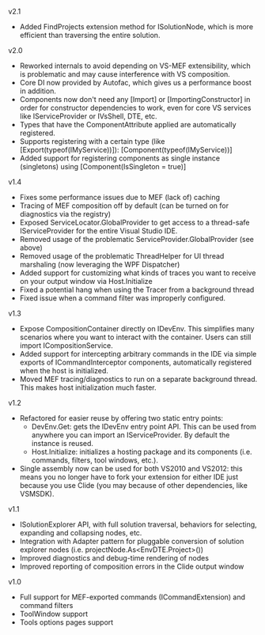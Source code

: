 v2.1

* Added FindProjects extension method for ISolutionNode, which is more efficient than traversing the entire solution.

v2.0

* Reworked internals to avoid depending on VS-MEF extensibility, which is problematic and may 
  cause interference with VS composition.
* Core DI now provided by Autofac, which gives us a performance boost in addition.
* Components now don't need any [Import] or [ImportingConstructor] in order for constructor
  dependencies to work, even for core VS services like IServiceProvider or IVsShell, DTE, etc.
* Types that have the ComponentAttribute applied are automatically registered. 
* Supports registering with a certain type (like [Export(typeof(IMyService))]): [Component(typeof(IMyService))]
* Added support for registering components as single instance (singletons) using [Component(IsSingleton = true)]

v1.4

* Fixes some performance issues due to MEF (lack of) caching
* Tracing of MEF composition off by default (can be turned on for diagnostics via the registry)
* Exposed ServiceLocator.GlobalProvider to get access to a thread-safe IServiceProvider for the entire Visual Studio IDE. 
* Removed usage of the problematic ServiceProvider.GlobalProvider (see above)
* Removed usage of the problematic ThreadHelper for UI thread marshaling (now leveraging the WPF Dispatcher)
* Added support for customizing what kinds of traces you want to receive on your output window via Host.Initialize
* Fixed a potential hang when using the Tracer from a background thread
* Fixed issue when a command filter was improperly configured.

v1.3

* Expose CompositionContainer directly on IDevEnv. This simplifies many scenarios where you want to interact with the container. Users can still import ICompositionService.
* Added support for intercepting arbitrary commands in the IDE via simple exports of ICommandInterceptor components, automatically registered when the host is initialized. 
* Moved MEF tracing/diagnostics to run on a separate background thread. This makes host initialization much faster.

v1.2

* Refactored for easier reuse by offering two static entry points: 
     - DevEnv.Get: gets the IDevEnv entry point API. This can be 
       used from anywhere you can import an IServiceProvider. By 
       default the instance is reused.
     - Host.Initialize: initializes a hosting package and its components
       (i.e. commands, filters, tool windows, etc.).
* Single assembly now can be used for both VS2010 and VS2012: this means 
  you no longer have to fork your extension for either IDE just because 
  you use Clide (you may because of other dependencies, like VSMSDK).

v1.1

* ISolutionExplorer API, with full solution traversal, behaviors
  for selecting, expanding and collapsing nodes, etc.
* Integration with Adapter pattern for pluggable conversion of 
  solution explorer nodes (i.e. projectNode.As&lt;EnvDTE.Project&gt;())
* Improved diagnostics and debug-time rendering of nodes
* Improved reporting of composition errors in the Clide output window

v1.0

* Full support for MEF-exported commands (ICommandExtension) and command filters
* ToolWindow support
* Tools options pages support
